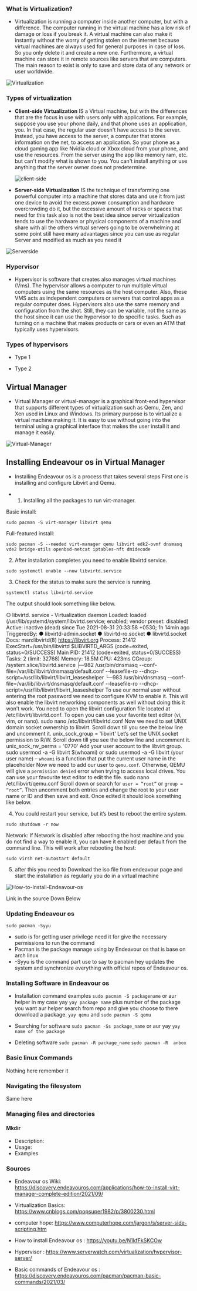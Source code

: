 ### What is Virtualization?

  *    Virtualization is running a computer inside another computer, but with a difference. The computer running in the virtual machine has a low risk of damage or loss if you break it. A virtual machine can also make it instantly without the worry of getting stolen on the internet because virtual machines are always used for general purposes in case of loss. So you only delete it and create a new one. Furthermore, a virtual machine can store it in remote sources like servers that are computers. The main reason to exist is only to save and store data of any network or user worldwide.

![Virtualization](Virtualization.jpg)

### Types of virtualization



* **Client-side Virtualization** IS a Virtual machine, but with the differences that are the focus in use with users only with applications. For example, suppose you use your phone daily, and that phone uses an application, you. In that case, the regular user doesn't have access to the server. Instead, you have access to the server, a computer that stores information on the net, to access an application. So your phone as a cloud gaming app like Nvidia cloud or Xbox cloud from your phone, and use the resources. From the server using the app like memory ram, etc. but can't modify what is shown to you. You can't install anything or use anything that the server owner does not predetermine.
  
  ![client-side](client-Side.png)
  
*  **Server-side Virtualization** IS the technique of transforming one powerful computer into a machine that stores data and use it from just one device to avoid the excess power consumption and hardware overcrowding do it, but the excessive amount of racks or spaces that need for this task also is not the best idea since server virtualization tends to use the hardware or physical components of a machine and share with all the others virtual servers going to be overwhelming at some point still have many advantages since you can use as regular Server and modified as much as you need it 

![Serverside](Serverside.png)

### Hypervisor 

* Hypervisor is software that creates also manages virtual machines (Vms). The hypervisor allows a computer to run multiple virtual computers using the same resources as the host computer. Also, these VMS acts as independent computers or servers that control apps as a regular computer does. Hypervisors also use the same memory and configuration from the shot. Still, they can be variable, not the same as the host since it can use the hypervisor to do specific tasks. Such as turning on a machine that makes products or cars or even an ATM that typically uses hypervisors.

### Types of hypervisors

* Type 1

* Type 2
  
## Virtual Manager

* Virtual Manager or virtual-manager is a graphical front-end hypervisor that supports different types of virtualization such as Qemu, Zen, and Xen used in Linux and Windows. Its primary purpose is to virtualize a virtual machine making it. It is easy to use without going into the terminal using a graphical interface that makes the user install it and manage it easily.
  
![Virtual-Manager](virtManager_logo.webp)

## Installing Endeavour os  in Virtual  Manager

* Installing Endeavour os is a process that takes several steps First one is installing and configure Libvirt and Qemu. 

* 1. Installing all the packages to run virt-manager.

Basic install:

```sudo pacman -S virt-manager libvirt qemu```

Full-featured install:

```sudo pacman -S --needed virt-manager qemu libvirt edk2-ovmf dnsmasq vde2 bridge-utils openbsd-netcat iptables-nft dmidecode```


2. After installation completes you need to enable libvirtd service.

```sudo systemctl enable --now libvirtd.service```

3. Check for the status to make sure the service is running.

```systemctl status libvirtd.service```

The output should look something like below.

○ libvirtd. service - Virtualization daemon
     Loaded: loaded (/usr/lib/systemd/system/libvirtd.service; enabled; vendor preset: disabled)
     Active: inactive (dead) since Tue 2021-08-31 20:33:58 +0530; 1h 14min ago
TriggeredBy: ● libvirtd-admin.socket
             ● libvirtd-ro.socket
             ● libvirtd.socket
       Docs: man:libvirtd(8)
             https://libvirt.org
    Process: 21412 ExecStart=/usr/bin/libvirtd $LIBVIRTD_ARGS (code=exited, status=0/SUCCESS)
   Main PID: 21412 (code=exited, status=0/SUCCESS)
      Tasks: 2 (limit: 32768)
     Memory: 18.5M
        CPU: 423ms
     CGroup: /system.slice/libvirtd.service
             ├─982 /usr/bin/dnsmasq --conf-file=/var/lib/libvirt/dnsmasq/default.conf --leasefile-ro --dhcp-script=/usr/lib/libvirt/libvirt_leaseshelper
             └─983 /usr/bin/dnsmasq --conf-file=/var/lib/libvirt/dnsmasq/default.conf --leasefile-ro --dhcp-script=/usr/lib/libvirt/libvirt_leaseshelper
To use our normal user without entering the root password we need to configure KVM to enable it. This will also enable the libvirt networking components as well without doing this it won’t work.
You need to open the libvirt configuration file located at /etc/libvirt/libvirtd.conf. To open you can use your favorite text editor (vi, vim, or nano).
sudo nano /etc/libvirt/libvirtd.conf
Now we need to set UNIX domain socket ownership to libvirt. Scroll down till you see the below line and uncomment it.
unix_sock_group = 'libvirt'
Let’s set the UNIX socket permission to R/W. Scroll down till you see the below line and uncomment it.
unix_sock_rw_perms = '0770'
Add your user account to the libvirt group.
sudo usermod -a -G libvirt $(whoami) or sudo usermod -a -G libvirt (your user name)
– `whoami` is a function that put the current user name in the placeholder
Now we need to add our user to `qemu.conf`. Otherwise, QEMU will give a `permission denied` error when trying to access local drives. You can use your favourite text editor to edit the file.
sudo nano /etc/libvirt/qemu.conf
Scroll down or search for `user = “root”` or `group = “root”`. Then uncomment both entries and change the root to your user name or ID and then save and exit. Once edited it should look something like below.

4. You could restart your service, but it’s best to reboot the entire system.

```sudo shutdown -r now```



Network:
If Network is disabled after rebooting the host machine and you do not find a way to enable it, you can have it enabled per default from the command line. This will work after rebooting the host:

```sudo virsh net-autostart default```


5. after this you need to Download the iso file from endeavour page and start the installation as regularly you do in a virtual machine 

![How-to-Install-Endeavour-os](How-to-install-Endeavouros-In-Virtual-Manager.png)

Link in the source Down Below

### Updating Endeavour os 

```sudo pacman -Syyu```

* sudo is for getting user privilege need it for give the necessary permissions to run the command
* Pacman is the package manage using by Endeavour os that is base on arch linux
* -Syyu is the command part use to say to pacman hey updates the system and synchronize everything with official repos of Endeavour os.


### Installing Software in Endeavour os

* Installation command examples
  ```sudo pacman -S packagename``` or aur helper in my case yay ```yay package name``` plus number of the package you want aur helper search from repo and give you choose to there download a package. ```yay qemu``` and  ```sudo pacman -S qemu``` 

* Searching for software
  ```sudo pacman -Ss package_name``` or aur yay ```yay name of the package``` 
* Deleting software
  ```sudo pacman -R package_name```
  ```sudo pacman -R  anbox```

### Basic linux Commands
Nothing here remember it 

### Navigating the filesystem

Same here

### Managing files and directories

#### Mkdir

* Description:
* Usage:
* Examples
  

### Sources

* Endeavour os Wiki: https://discovery.endeavouros.com/applications/how-to-install-virt-manager-complete-edition/2021/09/

* Virtualization Basics: https://www.cnblogs.com/popsuper1982/p/3800230.html

* computer hope: https://www.computerhope.com/jargon/s/server-side-scripting.htm

* How to install Endeavour os : https://youtu.be/N1kfFkSKCOw

* Hypervisor : https://www.serverwatch.com/virtualization/hypervisor-server/

* Basic commands of Endeavour os : https://discovery.endeavouros.com/pacman/pacman-basic-commands/2021/03/